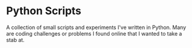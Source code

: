 # Python Scripts
A collection of small scripts and experiments I've written in Python.
Many are coding challenges or problems I found online that I wanted to take a stab at.
